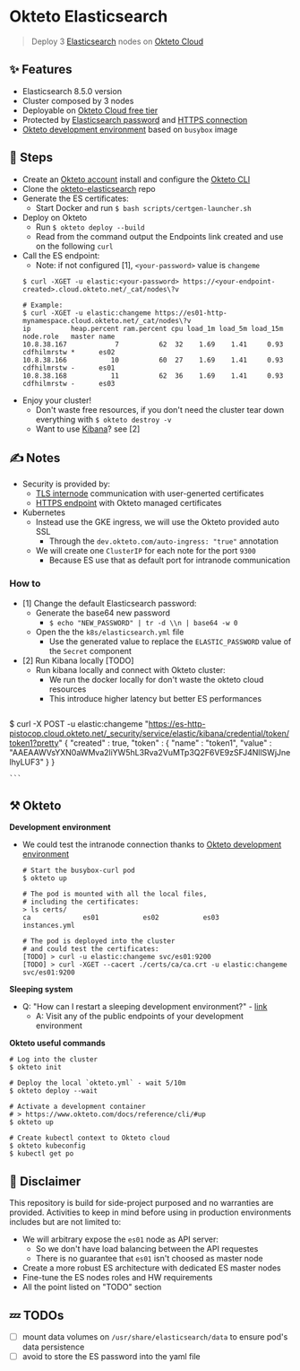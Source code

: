 # Okteto Elasticsearch
> Deploy 3 [Elasticsearch](https://github.com/elastic/elasticsearch) nodes on [Okteto Cloud](https://cloud.okteto.com/)


## ✨ Features
- Elasticsearch 8.5.0 version
- Cluster composed by 3 nodes
- Deployable on [Okteto Cloud free tier](https://www.okteto.com/pricing/)
- Protected by [Elasticsearch password](https://www.elastic.co/guide/en/elasticsearch/reference/current/built-in-users.html#bootstrap-elastic-passwords) and [HTTPS connection](https://www.okteto.com/docs/cloud/ssl)
- [Okteto development environment](https://www.okteto.com/development-environments/) based on `busybox` image


## 🚀 Steps
- Create an [Okteto account](https://www.okteto.com/try-free/) install and configure the [Okteto CLI](https://www.okteto.com/docs/getting-started/)
- Clone the [okteto-elasticsearch](https://github.com/pistocop/okteto-elasticsearch) repo
- Generate the ES certificates:
    - Start Docker and run `$ bash scripts/certgen-launcher.sh`
- Deploy on Okteto
    - Run `$ okteto deploy --build`
    - Read from the command output the Endpoints link created and use on the following `curl`
- Call the ES endpoint:
    - Note: if not configured [1], `<your-password>` value is `changeme`
    ```
    $ curl -XGET -u elastic:<your-password> https://<your-endpoint-created>.cloud.okteto.net/_cat/nodes\?v

    # Example:
    $ curl -XGET -u elastic:changeme https://es01-http-mynamespace.cloud.okteto.net/_cat/nodes\?v
    ip          heap.percent ram.percent cpu load_1m load_5m load_15m node.role   master name
    10.8.38.167            7          62  32    1.69    1.41     0.93 cdfhilmrstw *      es02
    10.8.38.166           10          60  27    1.69    1.41     0.93 cdfhilmrstw -      es01
    10.8.38.168           11          62  36    1.69    1.41     0.93 cdfhilmrstw -      es03
    ```
- Enjoy your cluster!
    - Don't waste free resources, if you don't need the cluster tear down everything with `$ okteto destroy -v`
    - Want to use [Kibana](https://www.elastic.co/kibana/)? see [2]


## ✍️ Notes
- Security is provided by:
    - [TLS internode](https://www.elastic.co/guide/en/elasticsearch/reference/master/secure-cluster.html) communication with user-generted certificates
    - [HTTPS endpoint](https://www.okteto.com/docs/cloud/ssl) with Okteto managed certificates
- Kubernetes
    - Instead use the GKE ingress, we will use the Okteto provided auto SSL
        - Through the `dev.okteto.com/auto-ingress: "true"` annotation
    - We will create one `ClusterIP` for each note for the port `9300`
        - Because ES use that as default port for intranode communication

### How to
- [1] Change the default Elasticsearch password:
    - Generate the base64 new password
        - `$ echo "NEW_PASSWORD" | tr -d \\n | base64 -w 0`
    - Open the the `k8s/elasticsearch.yml` file 
        - Use the generated value to replace the `ELASTIC_PASSWORD` value of the `Secret` component
- [2] Run Kibana locally [TODO]
    - Run kibana locally and connect with Okteto cluster:
        - We run the docker locally for don't waste the okteto cloud resources
        - This introduce higher latency but better ES performances
    ```
$ curl -X POST -u elastic:changeme "https://es-http-pistocop.cloud.okteto.net/_security/service/elastic/kibana/credential/token/token1?pretty"
{
  "created" : true,
  "token" : {
    "name" : "token1",
    "value" : "AAEAAWVsYXN0aWMva2liYW5hL3Rva2VuMTp3Q2F6VE9zSFJ4NllSWjJnelhyLUF3"
  }
}

    ```



## ⚒️ Okteto

**Development environment**
- We could test the intranode connection thanks to [Okteto development environment](https://www.okteto.com/docs/reference/development-environment)
    ```
    # Start the busybox-curl pod
    $ okteto up

    # The pod is mounted with all the local files,
    # including the certificates:
    > ls certs/
    ca             es01           es02           es03           instances.yml

    # The pod is deployed into the cluster
    # and could test the certificates:
    [TODO] > curl -u elastic:changeme svc/es01:9200
    [TODO] > curl -XGET --cacert ./certs/ca/ca.crt -u elastic:changeme svc/es01:9200
    ```
**Sleeping system**
-  Q: "How can I restart a sleeping development environment?" - [link](https://www.okteto.com/pricing/?plan=SaaS)
    - A: Visit any of the public endpoints of your development environment

**Okteto useful commands**
```
# Log into the cluster
$ okteto init

# Deploy the local `okteto.yml` - wait 5/10m
$ okteto deploy --wait

# Activate a development container
# > https://www.okteto.com/docs/reference/cli/#up
$ okteto up

# Create kubectl context to Okteto cloud
$ okteto kubeconfig
$ kubectl get po
```


## 🛂 Disclaimer
This repository is build for side-project purposed and no warranties are provided.
Activities to keep in mind before using in production environments includes but are not limited to:
- We will arbitrary expose the `es01` node as API server:
    - So we don't have load balancing between the API requestes
    - There is no guarantee that `es01` isn't choosed as master node
- Create a more robust ES architecture with dedicated ES master nodes
- Fine-tune the ES nodes roles and HW requirements
- All the point listed on "TODO" section


## 💤 TODOs
- [ ] mount data volumes on `/usr/share/elasticsearch/data` to ensure pod's data persistence
- [ ] avoid to store the ES password into the yaml file
